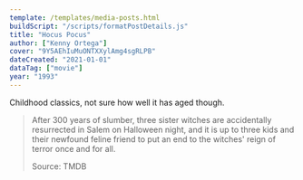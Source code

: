 ```yaml
---
template: /templates/media-posts.html
buildScript: "/scripts/formatPostDetails.js"
title: "Hocus Pocus"
author: ["Kenny Ortega"]
cover: "9Y5AEhIuMuONTXXylAmg4sgRLPB"
dateCreated: "2021-01-01"
dataTag: ["movie"]
year: "1993"
---
```


Childhood classics, not sure how well it has aged though.

> After 300 years of slumber, three sister witches are accidentally resurrected in Salem on Halloween night, and it is up to three kids and their newfound feline friend to put an end to the witches' reign of terror once and for all.
>
> Source: TMDB
